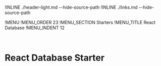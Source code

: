 !INLINE ./header-light.md --hide-source-path
!INLINE ./links.md --hide-source-path
<br/>

!MENU
!MENU_ORDER 23
!MENU_SECTION Starters
!MENU_TITLE React Database
!MENU_INDENT 12

<br/>

# React Database Starter


